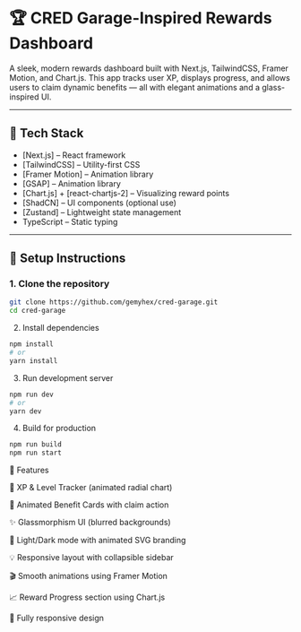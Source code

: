 # 🏆 CRED Garage-Inspired Rewards Dashboard

A sleek, modern rewards dashboard built with Next.js, TailwindCSS, Framer Motion, and Chart.js. This app tracks user XP, displays progress, and allows users to claim dynamic benefits — all with elegant animations and a glass-inspired UI.

---

## 🔧 Tech Stack

- [Next.js] – React framework
- [TailwindCSS] – Utility-first CSS
- [Framer Motion] – Animation library
- [GSAP] – Animation library
- [Chart.js] + [react-chartjs-2] – Visualizing reward points
- [ShadCN] – UI components (optional use)
- [Zustand] – Lightweight state management
- TypeScript – Static typing

---

## 🚀 Setup Instructions

### 1. Clone the repository

```bash
git clone https://github.com/gemyhex/cred-garage.git
cd cred-garage
```
2. Install dependencies
```bash
npm install
# or
yarn install
```

3. Run development server
```bash
npm run dev
# or
yarn dev
```
4. Build for production
```bash
npm run build
npm run start
```

🌟 Features

🎯 XP & Level Tracker (animated radial chart)

🎁 Animated Benefit Cards with claim action

✨ Glassmorphism UI (blurred backgrounds)

🎨 Light/Dark mode with animated SVG branding

💡 Responsive layout with collapsible sidebar

🎬 Smooth animations using Framer Motion

📈 Reward Progress section using Chart.js

📱 Fully responsive design
